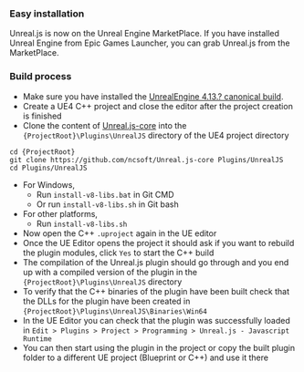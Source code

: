 ### Easy installation
Unreal.js is now on the Unreal Engine MarketPlace. If you have installed Unreal Engine from Epic Games Launcher, you can grab Unreal.js from the MarketPlace.

### Build process
- Make sure you have installed the [UnrealEngine 4.13.? canonical build](https://www.unrealengine.com/dashboard).
- Create a UE4 C++ project and close the editor after the project creation is finished
- Clone the content of [Unreal.js-core](https://github.com/ncsoft/Unreal.js-core) into the `{ProjectRoot}\Plugins\UnrealJS` directory of the UE4 project directory
```
cd {ProjectRoot}
git clone https://github.com/ncsoft/Unreal.js-core Plugins/UnrealJS
cd Plugins/UnrealJS
```
- For Windows,
  * Run `install-v8-libs.bat` in Git CMD
  * Or run `install-v8-libs.sh` in Git bash
- For other platforms,
  * Run `install-v8-libs.sh`
- Now open the C++ `.uproject` again in the UE editor
- Once the UE Editor opens the project it should ask if you want to rebuild the plugin modules, click `Yes` to start the C++ build
- The compilation of the Unreal.js plugin should go through and you end up with a compiled version of the plugin in the `{ProjectRoot}\Plugins\UnrealJS` directory
- To verify that the C++ binaries of the plugin have been built check that the DLLs for the plugin have been created in `{ProjectRoot}\Plugins\UnrealJS\Binaries\Win64`
- In the UE Editor you can check that the plugin was successfully loaded in `Edit > Plugins > Project > Programming > Unreal.js - Javascript Runtime`
- You can then start using the plugin in the project or copy the built plugin folder to a different UE project (Blueprint or C++) and use it there
